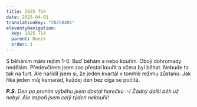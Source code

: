 ```yaml
---
title: 2025 T14
date: 2025-04-01
translationKey: "20250401"
eleventyNavigation:
  key: 2025 T14
  parent: Deník
  order: 1
---
```

S běháním mám režim 1-0. Buď běhám a nebo kouřím. Obojí dohromady nedělám. Předevčírem jsem zas přestal kouřit a včera byl běhat. Nebude to tak na furt. Ale nařídil jsem si, že jeden kvartál v tomhle režimu zůstanu. Jak říká jeden můj kamarád, každej den bez cíga se počítá.

___P.S.__ Den po prvním výběhu jsem dostal horečku :-) Žádný další běh už nebyl. Ale aspoň jsem celý týden nekouřil!_